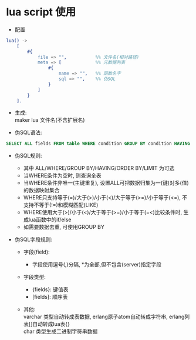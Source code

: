 

# lua script 使用

* 配置  

```erl
lua() ->
    [
        #{  
            file => "",           %% 文件名(相对路径)
            meta => [             %% 元数据列表
                #{
                    name => "",   %% 函数名字
                    sql => "",    %% 伪SQL
                }
            ]
        }
    ].
```

* 生成:  
    maker lua 文件名(不含扩展名)  

* 伪SQL语法:  

```sql
SELECT ALL fields FROM table WHERE condition GROUP BY condition HAVING condition ORDER BY condition LIMIT number
```

* 伪SQL规则:  
    - 其中 ALL/WHERE/GROUP BY/HAVING/ORDER BY/LIMIT 为可选  
    - 当WHERE条件为空时, 则查询全表  
    - 当WHERE条件非唯一(主键重复), 设置ALL可把数据归集为一(键)对多(值)的数据映射集合  
    - WHERE只支持等于(=)/大于(>)/小于(<)/大于等于(>=)/小于等于(<=), 不支持不等于(!=)和模糊匹配(LIKE)  
    - WHERE使用大于(>)/小于(<)/大于等于(>=)/小于等于(=<)比较条件时, 生成lua函数中的if/else  
    - 如需要数据去重, 可使用GROUP BY  

* 伪SQL字段规则:  
    - 字段(field):  
        - 字段使用逗号(,)分隔, *为全部,但不包含(server)指定字段  

    - 字段类型:  
        - {fields}: 键值表  
        - \[fields\]: 顺序表  

    - 其他:  
        varchar 类型自动转成表数据, erlang原子atom自动转成字符串, erlang列表[]自动转成lua表{}  
        char 类型生成二进制字符串数据  
